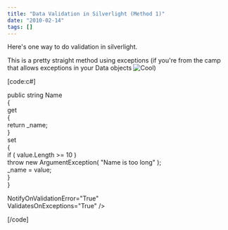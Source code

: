 ```yaml
---
title: "Data Validation in Silverlight (Method 1)"
date: "2010-02-14"
tags: []
---
```


Here's one way to do validation in silverlight.

This is a pretty straight method using exceptions (if you're from the camp that allows exceptions in your Data objects ![Cool](/blog/editors/tiny_mce3/plugins/emotions/img/smiley-cool.gif))

[code:c#]

public string Name  
{   
get   
{  
return _name;   
}   
set   
{   
if ( value.Length >= 10 )  
throw new ArgumentException( "Name is too long" );   
_name = value;  
}  
}

NotifyOnValidationError="True"   
ValidatesOnExceptions="True" />   

[/code]
